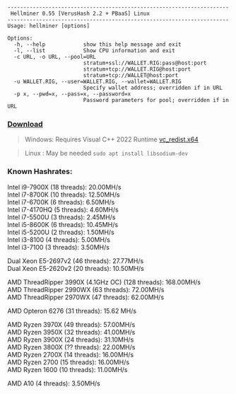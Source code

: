 ~~~~
----------------------------------------------------------------------
 Hellminer 0.55 [VerusHash 2.2 + PBaaS] Linux
----------------------------------------------------------------------
Usage: hellminer [options]

Options:
  -h, --help            show this help message and exit
  -l, --list            Show CPU information and exit
  -c URL, -o URL, --pool=URL
                        stratum+ssl://WALLET.RIG:pass@host:port
                        stratum+tcp://WALLET.RIG@host:port
                        stratum+tcp://WALLET@host:port
  -u WALLET.RIG, --user=WALLET.RIG, --wallet=WALLET.RIG
                        Specify wallet address; overridden if in URL
  -p x, --pwd=x, --pass=x, --password=x
                        Password parameters for pool; overridden if in URL
~~~~
### [Download](https://github.com/hellcatz/hminer/releases)
  > Windows: Requires Visual C++ 2022 Runtime [vc_redist.x64](https://aka.ms/vs/17/release/vc_redist.x64.exe)
  
  > Linux  : May be needed `sudo apt install libsodium-dev`
  >

### Known Hashrates:
  Intel i9-7900X (18 threads): 20.00MH/s  
  Intel i7-8700K (10 threads): 12.50MH/s  
  Intel i7-6700K (6 threads): 6.50MH/s  
  Intel i7-4170HQ (5 threads): 4.60MH/s  
  Intel i7-5500U (3 threads): 2.45MH/s  
  Intel i5-8600K (6 threads): 10.45MH/s  
  Intel i5-5200U (2 threads): 1.50MH/s    
  Intel i3-8100 (4 threads): 5.00MH/s  
  Intel i3-7100 (3 threads): 3.50MH/s  
    
  Dual Xeon E5-2697v2 (46 threads): 27.77MH/s  
  Dual Xeon E5-2620v2 (20 threads): 10.50MH/s  
  
  AMD ThreadRipper 3990X (4.1GHz OC) (128 threads): 168.00MH/s  
  AMD ThreadRipper 2990WX (63 threads): 72.00MH/s  
  AMD ThreadRipper 2970WX (47 threads): 62.00MH/s  
  
  AMD Opteron 6276 (31 threads): 15.62 MH/s  
  
  AMD Ryzen 3970X (49 threads): 57.00MH/s  
  AMD Ryzen 3950X (32 threads): 41.00MH/s  
  AMD Ryzen 3900X (24 threads): 31.10MH/s  
  AMD Ryzen 3800X (?? threads): 22.00MH/s  
  AMD Ryzen 2700X (14 threads): 16.00MH/s  
  AMD Ryzen 2700 (15 threads): 16.00MH/s  
  AMD Ryzen 1600 (10 threads): 11.00MH/s  
    
  AMD A10 (4 threads): 3.50MH/s  
